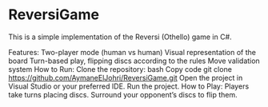 ﻿# ReversiGame
This is a simple implementation of the Reversi (Othello) game in C#.

Features:
Two-player mode (human vs human)
Visual representation of the board
Turn-based play, flipping discs according to the rules
Move validation system
How to Run:
Clone the repository:
bash
Copy code
git clone https://github.com/AymaneElJohri/ReversiGame.git
Open the project in Visual Studio or your preferred IDE.
Run the project.
How to Play:
Players take turns placing discs.
Surround your opponent’s discs to flip them.
